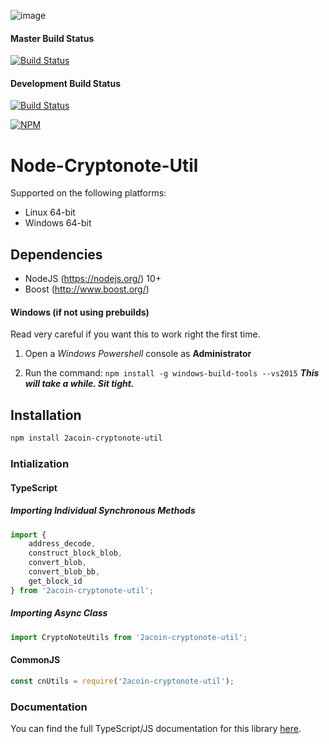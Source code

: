 ![image](https://i.imgur.com/fWVGDMA.png)

#### Master Build Status
[![Build Status](https://github.com/2acoin/node-cryptonote-util/workflows/CI%20Build%20Tests/badge.svg?branch=master)](https://github.com/2acoin/node-cryptonote-util/actions)

#### Development Build Status
[![Build Status](https://github.com/2acoin/node-cryptonote-util/workflows/CI%20Build%20Tests/badge.svg?branch=development)](https://github.com/2acoin/node-cryptonote-util/actions)

[![NPM](https://nodei.co/npm/2acoin-cryptonote-util.png?downloads=true&stars=true)](https://nodei.co/npm/2coin-cryptonote-util/)

# Node-Cryptonote-Util

Supported on the following platforms:

* Linux 64-bit
* Windows 64-bit

## Dependencies

* NodeJS (https://nodejs.org/) 10+
* Boost (http://www.boost.org/)

#### Windows (if not using prebuilds)

Read very careful if you want this to work right the first time.

1) Open a *Windows Powershell* console as **Administrator**

2) Run the command: `npm install -g windows-build-tools --vs2015`
   ***This will take a while. Sit tight.***

## Installation

```bash
npm install 2acoin-cryptonote-util
```

### Intialization

#### TypeScript

##### Importing Individual Synchronous Methods

```javascript
import { 
    address_decode, 
    construct_block_blob, 
    convert_blob, 
    convert_blob_bb, 
    get_block_id 
} from '2acoin-cryptonote-util';
```

##### Importing Async Class

```javascript
import CryptoNoteUtils from '2acoin-cryptonote-util';
```

#### CommonJS

```javascript
const cnUtils = require('2acoin-cryptonote-util');
```

### Documentation

You can find the full TypeScript/JS documentation for this library [here](https://cnutils.2acoin.dev).
